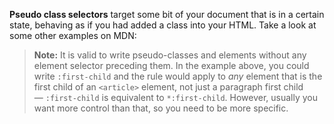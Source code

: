 

**Pseudo class selectors** target some bit of your document that is in a certain state, behaving as if you had added a class into your HTML. Take a look at some other examples on MDN:


>**Note:** It is valid to write pseudo-classes and elements without any element selector preceding them. In the example above, you could write `:first-child` and the rule would apply to _any_ element that is the first child of an `<article>` element, not just a paragraph first child — `:first-child` is equivalent to `*:first-child`. However, usually you want more control than that, so you need to be more specific.